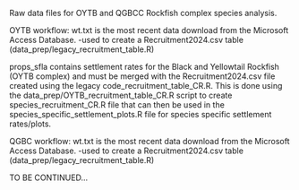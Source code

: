 Raw data files for OYTB and QGBCC Rockfish complex species analysis.

OYTB workflow:
wt.txt is the most recent data download from the Microsoft Access Database.
  -used to create a Recruitment2024.csv table (data_prep/legacy_recruitment_table.R)

props_sfla contains settlement rates for the Black and Yellowtail Rockfish (OYTB complex) and must be merged with the Recruitment2024.csv file created using the legacy code_recruitment_table_CR.R. 
This is done using the data_prep/OYTB_recruitment_table_CR.R script to create species_recruitment_CR.R file that can then be used in the species_specific_settlement_plots.R file for species specific settlement rates/plots.

QGBC workflow:
wt.txt is the most recent data download from the Microsoft Access Database.
  -used to create a Recruitment2024.csv table (data_prep/legacy_recruitment_table.R)

TO BE CONTINUED...
